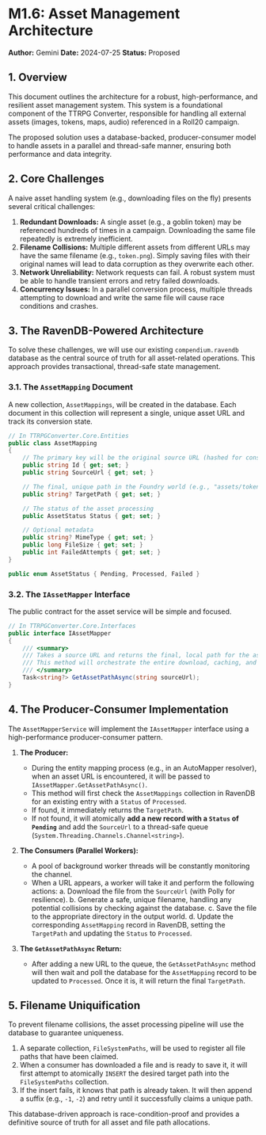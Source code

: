 ﻿# M1.6: Asset Management Architecture

**Author:** Gemini
**Date:** 2024-07-25
**Status:** Proposed

## 1. Overview

This document outlines the architecture for a robust, high-performance, and resilient asset management system. This system is a foundational component of the TTRPG Converter, responsible for handling all external assets (images, tokens, maps, audio) referenced in a Roll20 campaign.

The proposed solution uses a database-backed, producer-consumer model to handle assets in a parallel and thread-safe manner, ensuring both performance and data integrity.

## 2. Core Challenges

A naive asset handling system (e.g., downloading files on the fly) presents several critical challenges:

1.  **Redundant Downloads:** A single asset (e.g., a goblin token) may be referenced hundreds of times in a campaign. Downloading the same file repeatedly is extremely inefficient.
2.  **Filename Collisions:** Multiple different assets from different URLs may have the same filename (e.g., `token.png`). Simply saving files with their original names will lead to data corruption as they overwrite each other.
3.  **Network Unreliability:** Network requests can fail. A robust system must be able to handle transient errors and retry failed downloads.
4.  **Concurrency Issues:** In a parallel conversion process, multiple threads attempting to download and write the same file will cause race conditions and crashes.

## 3. The RavenDB-Powered Architecture

To solve these challenges, we will use our existing `compendium.ravendb` database as the central source of truth for all asset-related operations. This approach provides transactional, thread-safe state management.

### 3.1. The `AssetMapping` Document

A new collection, `AssetMappings`, will be created in the database. Each document in this collection will represent a single, unique asset URL and track its conversion state.

```csharp
// In TTRPGConverter.Core.Entities
public class AssetMapping
{
    // The primary key will be the original source URL (hashed for consistency)
    public string Id { get; set; }
    public string SourceUrl { get; set; }

    // The final, unique path in the Foundry world (e.g., "assets/tokens/goblin-1.png")
    public string? TargetPath { get; set; }

    // The status of the asset processing
    public AssetStatus Status { get; set; } 

    // Optional metadata
    public string? MimeType { get; set; }
    public long FileSize { get; set; }
    public int FailedAttempts { get; set; }
}

public enum AssetStatus { Pending, Processed, Failed }
```

### 3.2. The `IAssetMapper` Interface

The public contract for the asset service will be simple and focused.

```csharp
// In TTRPGConverter.Core.Interfaces
public interface IAssetMapper
{
    /// <summary>
    /// Takes a source URL and returns the final, local path for the asset.
    /// This method will orchestrate the entire download, caching, and uniquification process.
    /// </summary>
    Task<string?> GetAssetPathAsync(string sourceUrl);
}
```

## 4. The Producer-Consumer Implementation

The `AssetMapperService` will implement the `IAssetMapper` interface using a high-performance producer-consumer pattern.

1.  **The Producer:**
    -   During the entity mapping process (e.g., in an AutoMapper resolver), when an asset URL is encountered, it will be passed to `IAssetMapper.GetAssetPathAsync()`.
    -   This method will first check the `AssetMappings` collection in RavenDB for an existing entry with a `Status` of `Processed`.
    -   If found, it immediately returns the `TargetPath`.
    -   If not found, it will atomically **add a new record with a `Status` of `Pending`** and add the `SourceUrl` to a thread-safe queue (`System.Threading.Channels.Channel<string>`).

2.  **The Consumers (Parallel Workers):**
    -   A pool of background worker threads will be constantly monitoring the channel.
    -   When a URL appears, a worker will take it and perform the following actions:
        a.  Download the file from the `SourceUrl` (with Polly for resilience).
        b.  Generate a safe, unique filename, handling any potential collisions by checking against the database.
        c.  Save the file to the appropriate directory in the output world.
        d.  Update the corresponding `AssetMapping` record in RavenDB, setting the `TargetPath` and updating the `Status` to `Processed`.

3.  **The `GetAssetPathAsync` Return:**
    -   After adding a new URL to the queue, the `GetAssetPathAsync` method will then wait and poll the database for the `AssetMapping` record to be updated to `Processed`. Once it is, it will return the final `TargetPath`.

## 5. Filename Uniquification

To prevent filename collisions, the asset processing pipeline will use the database to guarantee uniqueness.

1.  A separate collection, `FileSystemPaths`, will be used to register all file paths that have been claimed.
2.  When a consumer has downloaded a file and is ready to save it, it will first attempt to atomically `INSERT` the desired target path into the `FileSystemPaths` collection.
3.  If the insert fails, it knows that path is already taken. It will then append a suffix (e.g., `-1`, `-2`) and retry until it successfully claims a unique path.

This database-driven approach is race-condition-proof and provides a definitive source of truth for all asset and file path allocations.
